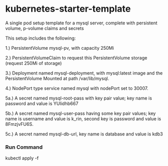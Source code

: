 # kubernetes-starter-template
A single pod setup template for a mysql server, complete with persistent volume, p-volume claims and secrets

This setup includes the following:

1.) PersistentVolume mysql-pv, with capacity 250Mi

2.) PersistentVolumeClaim to request this PersistentVolume storage (request 250Mi of storage)

3.) Deployment named mysql-deployment, with mysql:latest image and the PersistentVolume Mounted at path /var/lib/mysql.

4.) NodePort type service named mysql with nodePort set to 30007.

5a.) A secret named mysql-root-pass with key pair value; key name is password and value is YUIidhb667

5b.) A secret named mysql-user-pass having some key pair values;
 key name is username and value is k_rin, second key is password and value is 8FmzjvFU6S.

5c.) A secret named mysql-db-url, key name is database and value is kdb3


### Run Command

kubectl apply -f <filename>